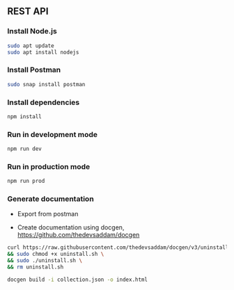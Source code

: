 ## REST API

### Install Node.js

```bash
sudo apt update
sudo apt install nodejs
```

### Install Postman

```bash
sudo snap install postman
```

### Install dependencies

```bash
npm install
```

### Run in development mode

```bash
npm run dev
```

### Run in production mode

```bash
npm run prod
```

### Generate documentation

- Export from postman

- Create documentation using docgen, https://github.com/thedevsaddam/docgen

```bash
curl https://raw.githubusercontent.com/thedevsaddam/docgen/v3/uninstall.sh -o uninstall.sh \
&& sudo chmod +x uninstall.sh \
&& sudo ./uninstall.sh \
&& rm uninstall.sh
```

```bash
docgen build -i collection.json -o index.html
```
